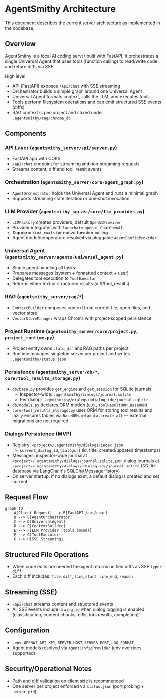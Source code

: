 # AgentSmithy Architecture

This document describes the current server architecture as implemented in the codebase.

## Overview

AgentSmithy is a local AI coding server built with FastAPI. It orchestrates a single Universal Agent that uses tools (function calling) to read/write code and return diffs via SSE.

High level:
- API (FastAPI) exposes `/api/chat` with SSE streaming
- Orchestrator builds a simple graph around one Universal Agent
- Universal Agent formats context, calls the LLM, and executes tools
- Tools perform filesystem operations and can emit structured SSE events (diffs)
- RAG context is per-project and stored under `.agentsmithy/rag/chroma_db`

## Components

### API Layer (`agentsmithy_server/api/server.py`)
- FastAPI app with CORS
- `/api/chat` endpoint for streaming and non‑streaming requests
- Streams content, diff and tool_result events

### Orchestration (`agentsmithy_server/core/agent_graph.py`)
- `AgentOrchestrator` holds the Universal Agent and runs a minimal graph
- Supports streaming state iteration or one‑shot invocation

### LLM Provider (`agentsmithy_server/core/llm_provider.py`)
- `LLMFactory` creates providers; default `OpenAIProvider`
- Provider integrates with `langchain_openai.ChatOpenAI`
- Supports `bind_tools` for native function calling
- Agent model/temperature resolved via pluggable `AgentConfigProvider`

### Universal Agent (`agentsmithy_server/agents/universal_agent.py`)
- Single agent handling all tasks
- Prepares messages (system + formatted context + user)
- Delegates tool execution to `ToolExecutor`
- Returns either text or structured results (diff/tool_results)

### RAG (`agentsmithy_server/rag/*`)
- `ContextBuilder` composes context from current file, open files, and vector store
- `VectorStoreManager` wraps Chroma with project‑scoped persistence

### Project Runtime (`agentsmithy_server/core/project.py`, `project_runtime.py`)
- Project entity owns `state_dir` and RAG paths per project
- Runtime manages singleton server per project and writes `.agentsmithy/status.json`

### Persistence (`agentsmithy_server/db/*`, `core/tool_results_storage.py`)
- `db/base.py` provides `get_engine` and `get_session` for SQLite journals:
  - Inspector-wide: `.agentsmithy/dialogs/journal.sqlite`
  - Per dialog: `.agentsmithy/dialogs/<dialog_id>/journal.sqlite`
- `db/models.py` declares ORM models (e.g., `ToolResultORM`, `BaseORM`)
- `core/tool_results_storage.py` uses ORM for storing tool results and lazily ensures tables via `BaseORM.metadata.create_all` — external migrations are not required

### Dialogs Persistence (MVP)
- Registry: `<project>/.agentsmithy/dialogs/index.json`
  - `current_dialog_id`, `dialogs[]` (id, title, created/updated timestamps)
- Messages: inspector-wide journal at `<project>/.agentsmithy/dialogs/journal.sqlite`, per-dialog journals at `<project>/.agentsmithy/dialogs/<dialog_id>/journal.sqlite` (SQLite database via LangChain's SQLChatMessageHistory)
- On server startup: if no dialogs exist, a default dialog is created and set current

## Request Flow

```mermaid
graph TD
    A[Client Request] --> B[FastAPI /api/chat]
    B --> C[AgentOrchestrator]
    C --> D[UniversalAgent]
    D --> E[ContextBuilder]
    E --> F[LLM Provider (tools bound)]
    F --> G[ToolExecutor]
    G --> H[SSE Streaming]
```

## Structured File Operations

- When code edits are needed the agent returns unified diffs as SSE `type: diff`
- Each diff includes: `file`, `diff`, `line_start`, `line_end`, `reason`

## Streaming (SSE)

- `/api/chat` streams content and structured events
- All SSE events include `dialog_id` when dialog logging is enabled (classification, content chunks, diffs, tool results, completion)

## Configuration

- `.env`: `OPENAI_API_KEY`, `SERVER_HOST`, `SERVER_PORT`, `LOG_FORMAT`
- Agent models resolved via `AgentConfigProvider` (env overrides supported)

## Security/Operational Notes

- Path and diff validation on client side is recommended
- One server per project enforced via `status.json` (port probing + `server_pid`)
